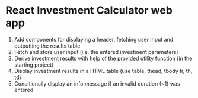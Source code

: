 # React Investment Calculator web app

<ol>
<li>Add components for displaying a header, fetching user input and outputting the results table</li>
<li>Fetch and store user input (i.e. the entered investment parameters)</li>
<li>Derive investment results with help of the provided utility function (in the starting project)</li>
<li>Display investment results in a HTML table (use table, thead, tbody tr, th, td)</li>
<li>Conditionally display an info message if an invalid duration (<1) was entered.</li>
</ol>
